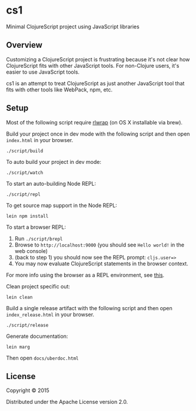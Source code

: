# cs1

Minimal ClojureScript project using JavaScript libraries

## Overview

Customizing a ClojureScript project is frustrating because it's not
clear how ClojureScript fits with other JavaScript tools.  For
non-Clojure users, it's easier to use JavaScript tools.

cs1 is an attempt to treat ClojureScript as just another JavaScript
tool that fits with other tools like WebPack, npm, etc.

## Setup

Most of the following script require [rlwrap](http://utopia.knoware.nl/~hlub/uck/rlwrap/) (on OS X installable via brew).

Build your project once in dev mode with the following script and then open `index.html` in your browser.

    ./script/build

To auto build your project in dev mode:

    ./script/watch

To start an auto-building Node REPL:

    ./script/repl

To get source map support in the Node REPL:

    lein npm install
    
To start a browser REPL:
    
1. Run `./script/brepl`
2. Browse to `http://localhost:9000` (you should see `Hello world!` in the web console)
3. (back to step 1) you should now see the REPL prompt: `cljs.user=>`
5. You may now evaluate ClojureScript statements in the browser context.
    
For more info using the browser as a REPL environment, see
[this](https://github.com/clojure/clojurescript/wiki/The-REPL-and-Evaluation-Environments#browser-as-evaluation-environment).
    
Clean project specific out:

    lein clean
     
Build a single release artifact with the following script and then open `index_release.html` in your browser.

    ./script/release

Generate documentation:

    lein marg

Then open `docs/uberdoc.html`

## License

Copyright © 2015 

Distributed under the Apache License version 2.0.
